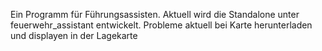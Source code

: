 Ein Programm für Führungsassisten. Aktuell wird die Standalone unter feuerwehr_assistant entwickelt.
Probleme aktuell bei Karte herunterladen und displayen in der Lagekarte
